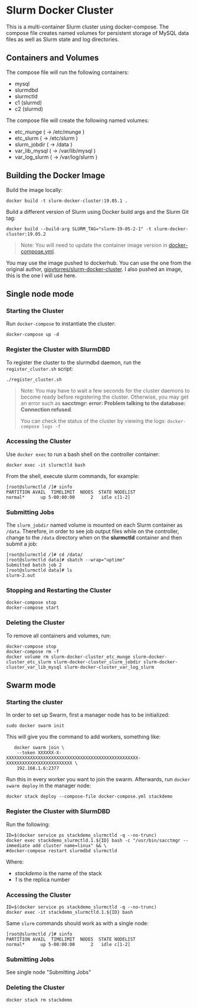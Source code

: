 # Slurm Docker Cluster

This is a multi-container Slurm cluster using docker-compose.  The compose file
creates named volumes for persistent storage of MySQL data files as well as
Slurm state and log directories.

## Containers and Volumes

The compose file will run the following containers:

* mysql
* slurmdbd
* slurmctld
* c1 (slurmd)
* c2 (slurmd)

The compose file will create the following named volumes:

* etc_munge         ( -> /etc/munge     )
* etc_slurm         ( -> /etc/slurm     )
* slurm_jobdir      ( -> /data          )
* var_lib_mysql     ( -> /var/lib/mysql )
* var_log_slurm     ( -> /var/log/slurm )

## Building the Docker Image

Build the image locally:

```console
docker build -t slurm-docker-cluster:19.05.1 .
```

Build a different version of Slurm using Docker build args and the Slurm Git
tag:

```console
docker build --build-arg SLURM_TAG="slurm-19-05-2-1" -t slurm-docker-cluster:19.05.2
```

> Note: You will need to update the container image version in
> [docker-compose.yml](docker-compose.yml).

You may use the image pushed to dockerhub. You can use the one from the original author, [giovtorres/slurm-docker-cluster](https://hub.docker.com/r/giovtorres/slurm-docker-cluster). I also pushed an image, this is the one I will use here.

## Single node mode

### Starting the Cluster

Run `docker-compose` to instantiate the cluster:

```console
docker-compose up -d
```

### Register the Cluster with SlurmDBD

To register the cluster to the slurmdbd daemon, run the `register_cluster.sh`
script:

```console
./register_cluster.sh
```

> Note: You may have to wait a few seconds for the cluster daemons to become
> ready before registering the cluster.  Otherwise, you may get an error such
> as **sacctmgr: error: Problem talking to the database: Connection refused**.
>
> You can check the status of the cluster by viewing the logs: `docker-compose
> logs -f`

### Accessing the Cluster

Use `docker exec` to run a bash shell on the controller container:

```console
docker exec -it slurmctld bash
```

From the shell, execute slurm commands, for example:

```console
[root@slurmctld /]# sinfo
PARTITION AVAIL  TIMELIMIT  NODES  STATE NODELIST
normal*      up 5-00:00:00      2   idle c[1-2]
```

### Submitting Jobs

The `slurm_jobdir` named volume is mounted on each Slurm container as `/data`.
Therefore, in order to see job output files while on the controller, change to
the `/data` directory when on the **slurmctld** container and then submit a job:

```console
[root@slurmctld /]# cd /data/
[root@slurmctld data]# sbatch --wrap="uptime"
Submitted batch job 2
[root@slurmctld data]# ls
slurm-2.out
```

### Stopping and Restarting the Cluster

```console
docker-compose stop
docker-compose start
```

### Deleting the Cluster

To remove all containers and volumes, run:

```console
docker-compose stop
docker-compose rm -f
docker volume rm slurm-docker-cluster_etc_munge slurm-docker-cluster_etc_slurm slurm-docker-cluster_slurm_jobdir slurm-docker-cluster_var_lib_mysql slurm-docker-cluster_var_log_slurm
```

## Swarm mode

### Starting the cluster

In order to set up Swarm, first a manager node has to be initialized:

```console
sudo docker swarm init
```

This will give you the command to add workers, something like:

```console
   docker swarm join \
    --token XXXXXX-X-XXXXXXXXXXXXXXXXXXXXXXXXXXXXXXXXXXXXXXXXXXXXXXXXXX-XXXXXXXXXXXXXXXXXXXXXXXXX \
    192.168.1.6:2377
```

Run this in every worker you want to join the swarm. Afterwards, run `docker swarm deploy` in the manager node:

```console
docker stack deploy --compose-file docker-compose.yml stackdemo
```

### Register the Cluster with SlurmDBD

Run the following:

```console
ID=$(docker service ps stackdemo_slurmctld -q --no-trunc)
docker exec stackdemo_slurmctld.1.${ID} bash -c "/usr/bin/sacctmgr --immediate add cluster name=linux" && \
#docker-compose restart slurmdbd slurmctld
```
Where:
* *stackdemo* is the name of the stack
* *1* is the replica number

### Accessing the Cluster

```console
ID=$(docker service ps stackdemo_slurmctld -q --no-trunc)
docker exec -it stackdemo_slurmctld.1.${ID} bash
```

Same `slurm` commands should work as with a single node: 

```console
[root@slurmctld /]# sinfo
PARTITION AVAIL  TIMELIMIT  NODES  STATE NODELIST
normal*      up 5-00:00:00      2   idle c[1-2]
```

### Submitting Jobs

See single node "Submitting Jobs"

### Deleting the Cluster

```console
docker stack rm stackdemo
```
